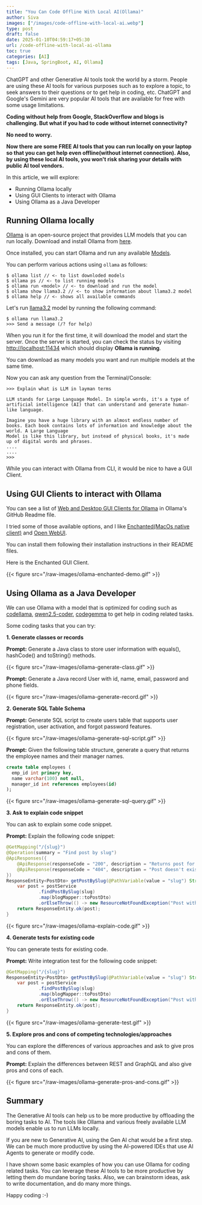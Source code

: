 ```yaml
---
title: "You Can Code Offline With Local AI(Ollama)"
author: Siva
images: ["/images/code-offline-with-local-ai.webp"]
type: post
draft: false
date: 2025-01-10T04:59:17+05:30
url: /code-offline-with-local-ai-ollama
toc: true
categories: [AI]
tags: [Java, SpringBoot, AI, Ollama]
---
```

ChatGPT and other Generative AI tools took the world by a storm.
People are using these AI tools for various purposes such as to explore a topic, 
to seek answers to their questions or to get help in coding, etc.
ChatGPT and Google's Gemini are very popular AI tools that are available for free with some usage limitations.

**Coding without help from Google, StackOverflow and blogs is challenging.
But what if you had to code without internet connectivity?**

**No need to worry.**

**Now there are some FREE AI tools that you can run locally on your laptop so that you can get help even offline(without internet connection).
Also, by using these local AI tools, you won't risk sharing your details with public AI tool vendors.**

In this article, we will explore:
* Running Ollama locally
* Using GUI Clients to interact with Ollama
* Using Ollama as a Java Developer

## Running Ollama locally
[Ollama](https://ollama.com/) is an open-source project that provides LLM models that you can run locally.
Download and install Ollama from [here](https://ollama.com/download).

Once installed, you can start Ollama and run any available [Models](https://ollama.com/library).

You can perform various actions using `ollama` as follows:

```shell
$ ollama list // <- to list downloded models
$ ollama ps // <- to list running models
$ ollama run <model> // <- to download and run the model
$ ollama show llama3.2 // <- to show information about llama3.2 model
$ ollama help // <- shows all available commands
```

Let's run [llama3.2](https://ollama.com/library/llama3.2) model by running the following command:

```shell
$ ollama run llama3.2
>>> Send a message (/? for help)
```

When you run it for the first time, it will download the model and start the server.
Once the server is started, you can check the status by visiting [http://localhost:11434](http://localhost:11434)
which should display **Ollama is running**.

You can download as many models you want and run multiple models at the same time.

Now you can ask any question from the Terminal/Console:

```shell
>>> Explain what is LLM in layman terms

LLM stands for Large Language Model. In simple words, it's a type of artificial intelligence (AI) that can understand and generate human-like language.

Imagine you have a huge library with an almost endless number of books. Each book contains lots of information and knowledge about the world. A Large Language 
Model is like this library, but instead of physical books, it's made up of digital words and phrases.
....
....
>>>
```

While you can interact with Ollama from CLI, it would be nice to have a GUI Client.

## Using GUI Clients to interact with Ollama
You can see a list of [Web and Desktop GUI Clients for Ollama](https://github.com/ollama/ollama?tab=readme-ov-file#web--desktop) 
in Ollama's GitHub Readme file.

I tried some of those available options, and I like [Enchanted(MacOs native client)](https://github.com/gluonfield/enchanted) and
[Open WebUI](https://github.com/open-webui/open-webui).

You can install them following their installation instructions in their README files.

Here is the Enchanted GUI Client.

{{< figure src="/raw-images/ollama-enchanted-demo.gif" >}}

## Using Ollama as a Java Developer
We can use Ollama with a model that is optimized for coding 
such as [codellama](https://ollama.com/library/codellama), 
[qwen2.5-coder](https://ollama.com/library/qwen2.5-coder),
[codegemma](https://ollama.com/library/codegemma)
to get help in coding related tasks.

Some coding tasks that you can try:

**1. Generate classes or records**

**Prompt:** Generate a Java class to store user information with equals(), hashCode() and toString() methods.

{{< figure src="/raw-images/ollama-generate-class.gif" >}}

**Prompt:** Generate a Java record User with id, name, email, password and phone fields.

{{< figure src="/raw-images/ollama-generate-record.gif" >}}

**2. Generate SQL Table Schema**

**Prompt:** Generate SQL script to create users table that supports user registration, user activation, and forgot password features.

{{< figure src="/raw-images/ollama-generate-sql-script.gif" >}}

**Prompt:** Given the following table structure, generate a query that returns the employee names and their manager names.

```sql
create table employees (
  emp_id int primary key,
  name varchar(100) not null,
  manager_id int references employees(id)
);
```

{{< figure src="/raw-images/ollama-generate-sql-query.gif" >}}

**3. Ask to explain code snippet**

You can ask to explain some code snippet.

**Prompt:** Explain the following code snippet:

```java
@GetMapping("/{slug}")
@Operation(summary = "Find post by slug")
@ApiResponses({
    @ApiResponse(responseCode = "200", description = "Returns post for the given slug"),
    @ApiResponse(responseCode = "404", description = "Post doesn't exists for the given slug"),
})
ResponseEntity<PostDto> getPostBySlug(@PathVariable(value = "slug") String slug) {
    var post = postService
            .findPostBySlug(slug)
            .map(blogMapper::toPostDto)
            .orElseThrow(() -> new ResourceNotFoundException("Post with slug '" + slug + "' not found"));
    return ResponseEntity.ok(post);
}
```

{{< figure src="/raw-images/ollama-explain-code.gif" >}}

**4. Generate tests for existing code**

You can generate tests for existing code.

**Prompt:** Write integration test for the following code snippet:

```java
@GetMapping("/{slug}")
ResponseEntity<PostDto> getPostBySlug(@PathVariable(value = "slug") String slug) {
    var post = postService
            .findPostBySlug(slug)
            .map(blogMapper::toPostDto)
            .orElseThrow(() -> new ResourceNotFoundException("Post with slug '" + slug + "' not found"));
    return ResponseEntity.ok(post);
}
```

{{< figure src="/raw-images/ollama-generate-test.gif" >}}

**5. Explore pros and cons of competing technologies/approaches**

You can explore the differences of various approaches and ask to give pros and cons of them.

**Prompt:** Explain the differences between REST and GraphQL and also give pros and cons of each.

{{< figure src="/raw-images/ollama-generate-pros-and-cons.gif" >}}

## Summary
The Generative AI tools can help us to be more productive by offloading the boring tasks to AI.
The tools like Ollama and various freely available LLM models enable us to run LLMs locally.

If you are new to Generative AI, using the Gen AI chat would be a first step.
We can be much more productive by using the AI-powered IDEs that use AI Agents to generate or modify code.

I have shown some basic examples of how you can use Ollama for coding related tasks.
You can leverage these AI tools to be more productive by letting them do mundane boring tasks.
Also, we can brainstorm ideas, ask to write documentation, and do many more things.

Happy coding :-)
